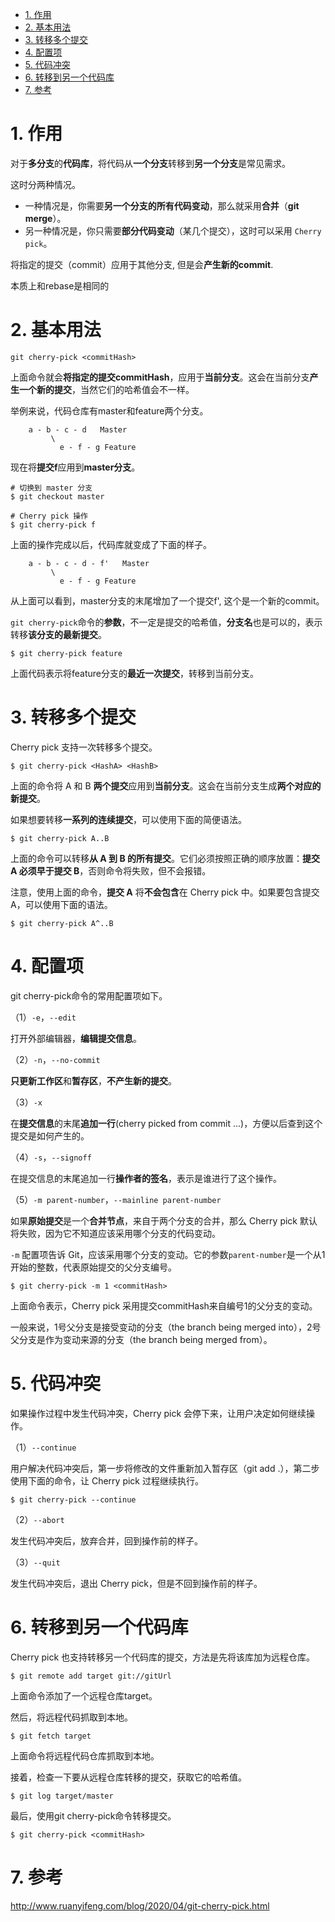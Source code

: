 
<!-- @import "[TOC]" {cmd="toc" depthFrom=1 depthTo=6 orderedList=false} -->

<!-- code_chunk_output -->

- [1. 作用](#1-作用)
- [2. 基本用法](#2-基本用法)
- [3. 转移多个提交](#3-转移多个提交)
- [4. 配置项](#4-配置项)
- [5. 代码冲突](#5-代码冲突)
- [6. 转移到另一个代码库](#6-转移到另一个代码库)
- [7. 参考](#7-参考)

<!-- /code_chunk_output -->

# 1. 作用

对于**多分支**的**代码库**，将代码从**一个分支**转移到**另一个分支**是常见需求。

这时分两种情况。

- 一种情况是，你需要**另一个分支的所有代码变动**，那么就采用**合并**（**git merge**）。
- 另一种情况是，你只需要**部分代码变动**（某几个提交），这时可以采用 `Cherry pick`。

将指定的提交（commit）应用于其他分支, 但是会**产生新的commit**.

本质上和rebase是相同的

# 2. 基本用法

```
git cherry-pick <commitHash>
```

上面命令就会**将指定的提交commitHash**，应用于**当前分支**。这会在当前分支**产生一个新的提交**，当然它们的哈希值会不一样。

举例来说，代码仓库有master和feature两个分支。

```
    a - b - c - d   Master
         \
           e - f - g Feature
```

现在将**提交f**应用到**master分支**。

```
# 切换到 master 分支
$ git checkout master

# Cherry pick 操作
$ git cherry-pick f
```

上面的操作完成以后，代码库就变成了下面的样子。

```
    a - b - c - d - f'   Master
         \
           e - f - g Feature
```

从上面可以看到，master分支的末尾增加了一个提交f', 这个是一个新的commit。

`git cherry-pick`命令的**参数**，不一定是提交的哈希值，**分支名**也是可以的，表示转移**该分支的最新提交**。

```
$ git cherry-pick feature
```

上面代码表示将feature分支的**最近一次提交**，转移到当前分支。

# 3. 转移多个提交

Cherry pick 支持一次转移多个提交。

```
$ git cherry-pick <HashA> <HashB>
```


上面的命令将 A 和 B **两个提交**应用到**当前分支**。这会在当前分支生成**两个对应的新提交**。

如果想要转移**一系列的连续提交**，可以使用下面的简便语法。

```
$ git cherry-pick A..B
```

上面的命令可以转移**从 A 到 B 的所有提交**。它们必须按照正确的顺序放置：**提交 A 必须早于提交 B**，否则命令将失败，但不会报错。

注意，使用上面的命令，**提交 A** 将**不会包含**在 Cherry pick 中。如果要包含提交 A，可以使用下面的语法。

```
$ git cherry-pick A^..B
```

# 4. 配置项

git cherry-pick命令的常用配置项如下。

（1）`-e`，`--edit`

打开外部编辑器，**编辑提交信息**。

（2）`-n`，`--no-commit`

**只更新工作区**和**暂存区**，**不产生新的提交**。

（3）`-x`

在**提交信息**的末尾**追加一行**(cherry picked from commit ...)，方便以后查到这个提交是如何产生的。

（4）`-s`，`--signoff`

在提交信息的末尾追加一行**操作者的签名**，表示是谁进行了这个操作。

（5）`-m parent-number`，`--mainline parent-number`

如果**原始提交**是一个**合并节点**，来自于两个分支的合并，那么 Cherry pick 默认将失败，因为它不知道应该采用哪个分支的代码变动。

`-m` 配置项告诉 Git，应该采用哪个分支的变动。它的参数`parent-number`是一个从1开始的整数，代表原始提交的父分支编号。

```
$ git cherry-pick -m 1 <commitHash>
```

上面命令表示，Cherry pick 采用提交commitHash来自编号1的父分支的变动。

一般来说，1号父分支是接受变动的分支（the branch being merged into），2号父分支是作为变动来源的分支（the branch being merged from）。

# 5. 代码冲突

如果操作过程中发生代码冲突，Cherry pick 会停下来，让用户决定如何继续操作。

（1）`--continue`

用户解决代码冲突后，第一步将修改的文件重新加入暂存区（git add .），第二步使用下面的命令，让 Cherry pick 过程继续执行。

```
$ git cherry-pick --continue
```

（2）`--abort`

发生代码冲突后，放弃合并，回到操作前的样子。

（3）`--quit`

发生代码冲突后，退出 Cherry pick，但是不回到操作前的样子。

# 6. 转移到另一个代码库

Cherry pick 也支持转移另一个代码库的提交，方法是先将该库加为远程仓库。

```
$ git remote add target git://gitUrl
```

上面命令添加了一个远程仓库target。

然后，将远程代码抓取到本地。

```
$ git fetch target
```

上面命令将远程代码仓库抓取到本地。

接着，检查一下要从远程仓库转移的提交，获取它的哈希值。

```
$ git log target/master
```

最后，使用git cherry-pick命令转移提交。

```
$ git cherry-pick <commitHash>
```

# 7. 参考

http://www.ruanyifeng.com/blog/2020/04/git-cherry-pick.html
